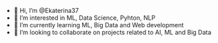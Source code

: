 - 👋 Hi, I’m @Ekaterina37
- 👀 I’m interested in ML, Data Science, Pyhton, NLP
- 🌱 I’m currently learning ML, Big Data and Web development
- 💞️ I’m looking to collaborate on projects related to AI, ML and Big Data


<!---
Ekaterina37/Ekaterina37 is a ✨ special ✨ repository because its `README.md` (this file) appears on your GitHub profile.
You can click the Preview link to take a look at your changes.
--->
